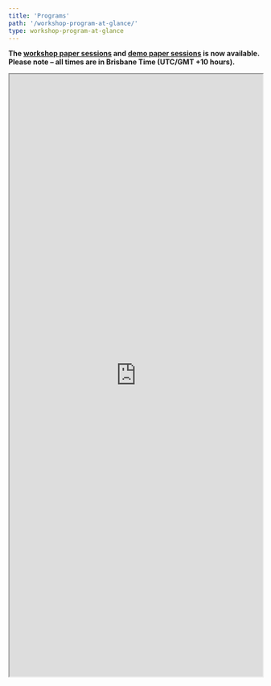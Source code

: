```yaml
---
title: 'Programs' 
path: '/workshop-program-at-glance/' 
type: workshop-program-at-glance
---
```


**The <a style="text-decoration: underline" href='https://ieee-edoc.org/2021/workshop-paper-sessions'>workshop paper sessions</a>
and <a style="text-decoration: underline" href='https://ieee-edoc.org/2021/demo-paper-sessions'>demo paper sessions</a> is now available. Please note – all times are in Brisbane Time (UTC/GMT +10 hours).**

<iframe  width='100%' height='1200' src="https://docs.google.com/spreadsheets/d/e/2PACX-1vR5pXRDNFz_EJY3LYGIa08uHOMmGTyTY9S7bifLhtZ45bIEQoL8d01Cwy6wcr8ARrHK8WPTDwB23zPv/pubhtml?gid=1187360527&amp;range=A1:G40&amp;single=true&amp;widget=true&amp;headers=false"></iframe>